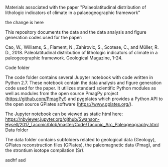 Materials associated with the paper "Palaeolatitudinal distribution of lithologic indicators of climate in a palaeogeographic framework"

the change is here 

This repository documents the data and the data analysis and figure generation codes used for the paper:

Cao, W., Williams, S., Flament, N., Zahirovic, S., Scotese, C., and Müller, R. D., 2018. Paleolatitudinal distribution of lithologic indicators of climate in a paleogeographic framework. Geological Magazine, 1-24.

Code folder

The code folder contains several Jupyter notebook with code written in Python 2.7. These notebook contain the data analysis and figure generation code used for the paper. It utilizes standard scientific Python modules as well as modules from the open source PmagPy project (https://github.com/PmagPy/) and pygplates which provides a Python API to the open source GPlates software (https://www.gplates.org/).

The Jupyter notebook can be viewed as static html here: https://nbviewer.jupyter.org/github/Swanson-Hysell/2017_Taconic/blob/master/Code/Taconic_Arc_Paleogeography.html
Data folder

The data folder contains subfolders related to geological data (Geology), GPlates reconstruction files (GPlates), the paleomagnetic data (Pmag), and the strontium isotope compilation (Sr).

asdhf asd
